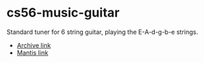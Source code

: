 # cs56-music-guitar

Standard tuner for 6 string guitar, playing the E-A-d-g-b-e strings. 

* [Archive link](https://foo.cs.ucsb.edu/cs56/issues/0000763/)
* [Mantis link](https://foo.cs.ucsb.edu/56mantis/view.php?id=763)

